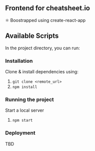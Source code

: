 ## Frontend for cheatsheet.io

⚛️ Boostrapped using create-react-app

## Available Scripts

In the project directory, you can run:

### Installation

Clone & install dependencies using: 
1. `git clone <remote_url>`
2. `npm install`

### Running the project

Start a local server
1. `npm start`

### Deployment
TBD
